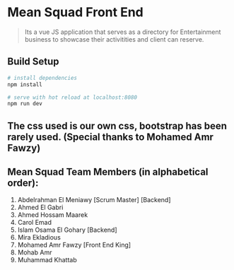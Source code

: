 # Mean Squad Front End

> Its a vue JS application that serves as a directory for Entertainment business to showcase their activitities and client can reserve. 

## Build Setup

``` bash
# install dependencies
npm install

# serve with hot reload at localhost:8080
npm run dev

```

## The css used is our own css, bootstrap has been rarely used. (Special thanks to Mohamed Amr Fawzy)



## Mean Squad Team Members (in alphabetical order):
1) Abdelrahman El Meniawy [Scrum Master] [Backend]
2) Ahmed El Gabri
3) Ahmed Hossam Maarek
4) Carol Emad
5) Islam Osama El Gohary [Backend]
6) Mira Ekladious
7) Mohamed Amr Fawzy [Front End King]
8) Mohab Amr
9) Muhammad Khattab

